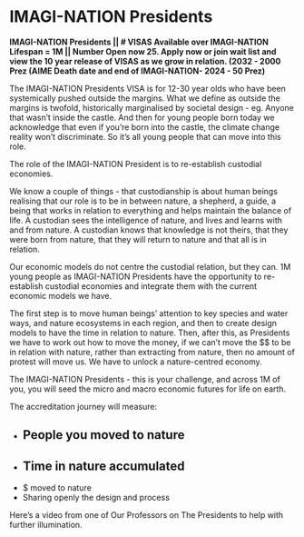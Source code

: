 # IMAGI-NATION Presidents

**IMAGI-NATION Presidents || # VISAS Available over IMAGI-NATION Lifespan = 1M || Number Open now 25. Apply now or join wait list and view the 10 year release of VISAS as we grow in relation. (2032 - 2000 Prez (AIME Death date and end of IMAGI-NATION- 2024 - 50 Prez)**

The IMAGI-NATION Presidents VISA is for 12-30 year olds who have been systemically pushed outside the margins. What we define as outside the margins is twofold, historically marginalised by societal design - eg. Anyone that wasn’t inside the castle. And then for young people born today we acknowledge that even if you’re born into the castle, the climate change reality won’t discriminate. So it’s all young people that can move into this role.

The role of the IMAGI-NATION President is to re-establish custodial economies.

We know a couple of things - that custodianship is about human beings realising that our role is to be in between nature, a shepherd, a guide, a being that works in relation to everything and helps maintain the balance of life. A custodian sees the intelligence of nature, and lives and learns with and from nature. A custodian knows that knowledge is not theirs, that they were born from nature, that they will return to nature and that all is in relation.

Our economic models do not centre the custodial relation, but they can. 1M young people as IMAGI-NATION Presidents have the opportunity to re-establish custodial economies and integrate them with the current economic models we have.

The first step is to move human beings’ attention to key species and water ways, and nature ecosystems in each region, and then to create design models to have the time in relation to nature. Then, after this, as Presidents we have to work out how to move the money, if we can’t move the \$$ to be in relation with nature, rather than  extracting from nature, then no amount of protest will move us. We have to unlock a nature-centred economy.

The IMAGI-NATION Presidents - this is your challenge, and across 1M of you, you will seed the micro and macro economic futures for life on earth.

The accreditation journey will measure:

* ## People you moved to nature
* ## Time in nature accumulated
* $ moved to nature
* Sharing openly the design and process

Here’s a video from one of Our Professors on The Presidents to help with further illumination.
